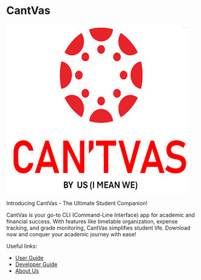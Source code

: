 # CantVas

![logo.png](docs/images/logo.png)


Introducing CantVas - The Ultimate Student Companion!

CantVas is your go-to CLI (Command-Line Interface) app for academic and financial success.
With features like timetable organization, expense tracking, and
grade monitoring, CantVas simplifies student life. Download now
and conquer your academic journey with ease!

Useful links:
* [User Guide](UserGuide.md)
* [Developer Guide](DeveloperGuide.md)
* [About Us](AboutUs.md)

